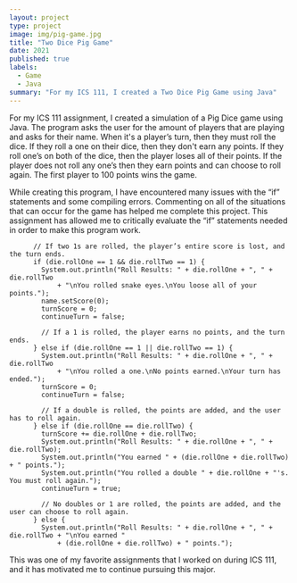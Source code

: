 ```yaml
---
layout: project
type: project
image: img/pig-game.jpg
title: "Two Dice Pig Game"
date: 2021
published: true
labels:
  - Game
  - Java
summary: "For my ICS 111, I created a Two Dice Pig Game using Java"
---
```

For my ICS 111 assignment, I created a simulation of a Pig Dice game using Java. The program asks the user for the amount of players that are playing and asks for their name. When it's a player’s turn, then they must roll the dice. If they roll a one on their dice, then they don't earn any points. If they roll one’s on both of the dice, then the player loses all of their points. If the player does not roll any one’s then they earn points and can choose to roll again. The first player to 100 points wins the game. 

While creating this program, I have encountered many issues with the “if” statements and some compiling errors. Commenting on all of the situations that can occur for the game has helped me complete this project. This assignment has allowed me to critically evaluate the “if” statements needed in order to make this program work. 
```
      // If two 1s are rolled, the player’s entire score is lost, and the turn ends.
      if (die.rollOne == 1 && die.rollTwo == 1) {
        System.out.println("Roll Results: " + die.rollOne + ", " + die.rollTwo
            + "\nYou rolled snake eyes.\nYou loose all of your points.");
        name.setScore(0);
        turnScore = 0;
        continueTurn = false;
        
        // If a 1 is rolled, the player earns no points, and the turn ends. 
      } else if (die.rollOne == 1 || die.rollTwo == 1) {
        System.out.println("Roll Results: " + die.rollOne + ", " + die.rollTwo
            + "\nYou rolled a one.\nNo points earned.\nYour turn has ended.");
        turnScore = 0;
        continueTurn = false;
        
        // If a double is rolled, the points are added, and the user has to roll again. 
      } else if (die.rollOne == die.rollTwo) {
        turnScore += die.rollOne + die.rollTwo;
        System.out.println("Roll Results: " + die.rollOne + ", " + die.rollTwo);
        System.out.println("You earned " + (die.rollOne + die.rollTwo) + " points.");
        System.out.println("You rolled a double " + die.rollOne + "'s. You must roll again.");
        continueTurn = true;
        
        // No doubles or 1 are rolled, the points are added, and the user can choose to roll again.
      } else {
        System.out.println("Roll Results: " + die.rollOne + ", " + die.rollTwo + "\nYou earned "
            + (die.rollOne + die.rollTwo) + " points.");
```

This was one of my favorite assignments that I worked on during ICS 111, and it has motivated me to continue pursuing this major. 

